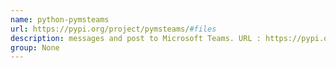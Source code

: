 ```yaml
---
name: python-pymsteams
url: https://pypi.org/project/pymsteams/#files
description: messages and post to Microsoft Teams. URL : https://pypi.org/project/pymsteams/#files Groups : None
group: None
---
```

